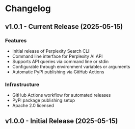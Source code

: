 # Changelog

## v1.0.1 - Current Release (2025-05-15)

### Features
- Initial release of Perplexity Search CLI
- Command line interface for Perplexity AI API
- Supports API queries via command line or stdin
- Configurable through environment variables or arguments
- Automatic PyPI publishing via GitHub Actions

### Infrastructure
- GitHub Actions workflow for automated releases
- PyPI package publishing setup
- Apache 2.0 licensed

## v1.0.0 - Initial Release (2025-05-15)

